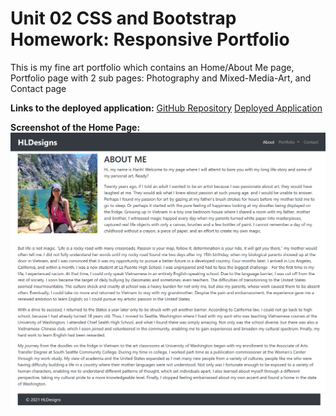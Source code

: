 # Unit 02 CSS and Bootstrap Homework: Responsive Portfolio
This is my fine art portfolio which contains an Home/About Me page, Portfolio page with 2 sub pages: Photography and Mixed-Media-Art, and Contact page

**Links to the deployed application:**
[GitHub Repository](https://github.com/hanhle1989/Bootstrap-Portfolio)
[Deployed Application](https://hanhle1989.github.io/Bootstrap-Portfolio/index.html)



**Screenshot of the Home Page:**
![code refactor demo](./images/screenshot.jpg)



